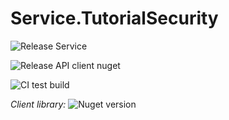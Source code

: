 # Service.TutorialSecurity

![Release Service](https://github.com/MyJetWallet/Service.TutorialSecurity/workflows/Release%20Service/badge.svg)

![Release API client nuget](https://github.com/MyJetWallet/Service.TutorialSecurity/workflows/Release%20API%20client%20nuget/badge.svg)

![CI test build](https://github.com/MyJetWallet/Service.TutorialSecurity/workflows/CI%20test%20build/badge.svg)

*Client library:* ![Nuget version](https://img.shields.io/nuget/v/MyJetWallet.Service.TutorialSecurity.Client?label=MyJetWallet.Service.TutorialSecurity.Client&style=social)

